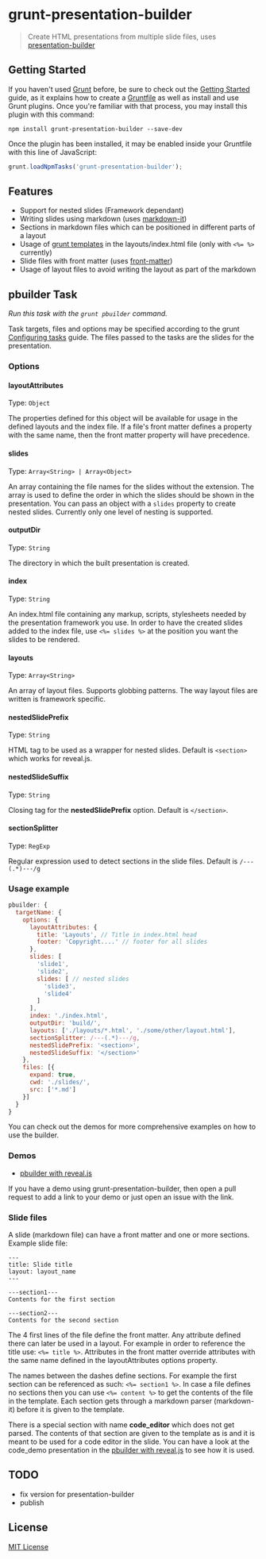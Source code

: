 # grunt-presentation-builder

> Create HTML presentations from multiple slide files, uses [presentation-builder](https://github.com/nponiros/presentation_builder)

## Getting Started

If you haven't used [Grunt](http://gruntjs.com/) before, be sure to check out the [Getting Started](http://gruntjs.com/getting-started) guide, as it explains how to create a [Gruntfile](http://gruntjs.com/sample-gruntfile) as well as install and use Grunt plugins. Once you're familiar with that process, you may install this plugin with this command:

```shell
npm install grunt-presentation-builder --save-dev
```

Once the plugin has been installed, it may be enabled inside your Gruntfile with this line of JavaScript:

```js
grunt.loadNpmTasks('grunt-presentation-builder');
```

## Features

* Support for nested slides (Framework dependant)
* Writing slides using markdown (uses [markdown-it](https://www.npmjs.com/package/markdown-it))
* Sections in markdown files which can be positioned in different parts of a layout
* Usage of [grunt templates](http://gruntjs.com/api/grunt.template) in the layouts/index.html file (only with `<%= %>` currently)
* Slide files with front matter (uses [front-matter](https://www.npmjs.com/package/front-matter))
* Usage of layout files to avoid writing the layout as part of the markdown

## pbuilder Task

_Run this task with the `grunt pbuilder` command._

Task targets, files and options may be specified according to the grunt [Configuring tasks](http://gruntjs.com/configuring-tasks) guide. The files passed to the tasks are the slides for the presentation.

### Options

#### layoutAttributes

Type: `Object`

The properties defined for this object will be available for usage in the defined layouts and the index file.
If a file's front matter defines a property with the same name, then the front matter property will have precedence.

#### slides

Type: `Array<String> | Array<Object>`

An array containing the file names for the slides without the extension. The array is used to define the order in which the slides should be shown in the presentation. You can pass an object with a `slides` property to create nested slides. Currently only one level of nesting is supported.

#### outputDir

Type: `String`

The directory in which the built presentation is created.

#### index

Type: `String`

An index.html file containing any markup, scripts, stylesheets needed by the presentation framework you use. In order to have the created slides added to the index file, use `<%= slides %>` at the position you want the slides to be rendered.

#### layouts

Type: `Array<String>`

An array of layout files. Supports globbing patterns. The way layout files are written is framework specific.

#### nestedSlidePrefix

Type: `String`

HTML tag to be used as a wrapper for nested slides. Default is `<section>` which works for reveal.js.

#### nestedSlideSuffix

Type: `String`

Closing tag for the __nestedSlidePrefix__ option. Default is `</section>`.

#### sectionSplitter

Type: `RegExp`

Regular expression used to detect sections in the slide files. Default is `/---(.*)---/g`

### Usage example

```js
pbuilder: {
  targetName: {
    options: {
      layoutAttributes: {
        title: 'Layouts', // Title in index.html head
        footer: 'Copyright....' // footer for all slides
      },
      slides: [
        'slide1',
        'slide2',
        slides: [ // nested slides
          'slide3',
          'slide4'
        ]
      ],
      index: './index.html',
      outputDir: 'build/',
      layouts: ['./layouts/*.html', './some/other/layout.html'],
      sectionSplitter: /---(.*)---/g,
      nestedSlidePrefix: '<section>',
      nestedSlideSuffix: '</section>'
    },
    files: [{
      expand: true,
      cwd: './slides/',
      src: ['*.md']
    }]
  }
}
```

You can check out the demos for more comprehensive examples on how to use the builder.

### Demos

* [pbuilder with reveal.js](https://github.com/nponiros/grunt_presentation_builder_revealjs_demo)

If you have a demo using grunt-presentation-builder, then open a pull request to add a link to your demo or just open an issue with the link.

### Slide files

A slide (markdown file) can have a front matter and one or more sections. Example slide file:

    ---
    title: Slide title
    layout: layout_name
    ---

    ---section1---
    Contents for the first section

    ---section2---
    Contents for the second section

The 4 first lines of the file define the front matter. Any attribute defined there can later be used in a layout. For example in order to reference the title use: `<%= title %>`.
Attributes in the front matter override attributes with the same name defined in the layoutAttributes options property.

The names between the dashes define sections. For example the first section can be referenced as such: `<%= section1 %>`.
In case a file defines no sections then you can use `<%= content %>` to get the contents of the file in the template.
Each section gets through a markdown parser (markdown-it) before it is given to the template.

There is a special section with name **code_editor** which does not get parsed. The contents of that section are given to the template as is and it is meant to be used for a code editor in the slide. You can have a look at the code_demo presentation in the [pbuilder with reveal.js](https://github.com/nponiros/grunt_presentation_builder_revealjs_demo) to see how it is used.

## TODO

* fix version for presentation-builder
* publish

## License

[MIT License](./LICENSE)
